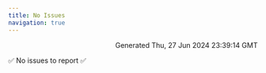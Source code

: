 ```yaml
---
title: No Issues
navigation: true
---
```


<p style="text-align:right;color:#cccs">
Generated Thu, 27 Jun 2024 23:39:14 GMT
</p>
<p>✅ No issues to report ✅</p>



